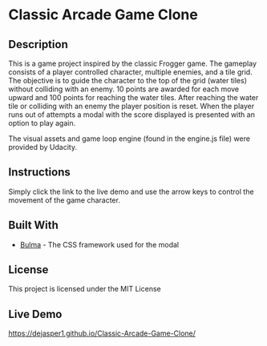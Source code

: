 # Classic Arcade Game Clone

## Description 
This is a game project inspired by the classic Frogger game. The gameplay consists of a player controlled character, multiple enemies, and a tile grid. The objective is to guide the character to the top of the grid (water tiles) without colliding with an enemy. 10 points are awarded for each move upward and 100 points for reaching the water tiles. After reaching the water tile or colliding with an enemy the player position is reset. When the player runs out of attempts a modal with the score displayed is presented with an option to play again.

The visual assets and game loop engine (found in the engine.js file) were provided by Udacity.  

## Instructions 
Simply click the link to the live demo and use the arrow keys to control the movement of the game character. 

## Built With 
* [Bulma](https://bulma.io/) - The CSS framework used for the modal

## License
This project is licensed under the MIT License

## Live Demo
https://dejasper1.github.io/Classic-Arcade-Game-Clone/